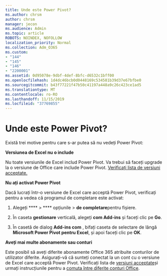 ```yaml
---
title: Unde este Power Pivot?
ms.author: chrsm
author: chrsm
manager: jecon
ms.audience: Admin
ms.topic: article
ROBOTS: NOINDEX, NOFOLLOW
localization_priority: Normal
ms.collection: Adm_O365
ms.custom:
- "144"
- "145"
- "146"
- "2200001"
ms.assetid: 0d95078e-9dbf-4def-8bfc-d6532c1bff00
ms.openlocfilehash: 1d4dc46bcb0d0448169c534581b39d37e67bfbe0
ms.sourcegitcommit: b43f77221f47b50c41197a448a9c26c423ce1ad5
ms.translationtype: MT
ms.contentlocale: ro-RO
ms.lasthandoff: 11/15/2019
ms.locfileid: "37769855"
---
```

# <a name="where-is-power-pivot"></a>Unde este Power Pivot?

Există trei motive pentru care s-ar putea să nu vedeți Power Pivot:
  
**Versiunea de Excel nu o include**
  
Nu toate versiunile de Excel includ Power Pivot. Va trebui să faceți upgrade la o versiune de Office care include Power Pivot. [Verificați lista de versiuni acceptate.](https://support.office.com/article/aa64e217-4b6e-410b-8337-20b87e1c2a4b.aspx)
  
**Nu ați activat Power Pivot**
  
Dacă lucrați într-o versiune de Excel care acceptă Power Pivot, verificați pentru a vedea că programul de completare este activat:
  
1. Alegeți **** \> **** opțiunile \> **de completare**pentru fișiere.

2. În caseta **gestionare** verticală, alegeți **com Add-ins** și faceți clic pe **Go**.

3. În casetă de dialog **Add-ins com** , bifați caseta de selectare de lângă **Microsoft Power Pivot pentru Excel**, și apoi faceți clic pe **OK**.

**Aveți mai multe abonamente sau conturi**
  
Este posibil să aveți diferite abonamente Office 365 atribuite conturilor de utilizator diferite. Asigurați-vă că sunteți conectat la un cont cu o versiune de Excel care acceptă Power Pivot. Verificați lista de [versiuni acceptate](https://support.office.com/article/aa64e217-4b6e-410b-8337-20b87e1c2a4b.aspx)și urmați instrucțiunile pentru a [comuta între diferite conturi Office](https://support.office.com/article/b9582171-fd1f-4284-9846-bdd72bb28426.aspx#BKMK_WebSwitchAccounts).

